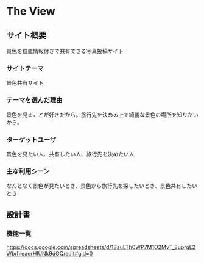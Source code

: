 # The View

## サイト概要
 景色を位置情報付きで共有できる写真投稿サイト

### サイトテーマ
景色共有サイト

### テーマを選んだ理由
景色を見ることが好きだから。旅行先を決める上で綺麗な景色の場所を知りたいから。

### ターゲットユーザ
景色を見たい人、共有したい人、旅行先を決めたい人

### 主な利用シーン
なんとなく景色が見たいとき、景色から旅行先を探したいとき、景色共有したいとき


## 設計書

### 機能一覧
https://docs.google.com/spreadsheets/d/1BzuLTh0WP7M1O2MvT_8uprgL2WbrhieaerHlUNk9dGQ/edit#gid=0


